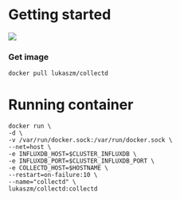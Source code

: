 # Getting started
[![](https://badge.imagelayers.io/lukaszm/collectd:latest.svg)](https://imagelayers.io/?images=lukaszm/collectd:latest 'Get your own badge on imagelayers.io')

### Get image
```
docker pull lukaszm/collectd
```

# Running container
```
docker run \
-d \
-v /var/run/docker.sock:/var/run/docker.sock \
--net=host \
-e INFLUXDB_HOST=$CLUSTER_INFLUXDB \
-e INFLUXDB_PORT=$CLUSTER_INFLUXDB_PORT \
-e COLLECTD_HOST=$HOSTNAME \
--restart=on-failure:10 \
--name="collectd" \
lukaszm/collectd:collectd
```